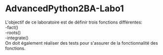 # AdvancedPython2BA-Labo1
L'objectif de ce laboratoire est de définir trois fonctions différentes:  
-fact()  
-roots()  
-integrate()  
On doit également réaliser des tests pour s'assurer de la fonctionnalité des fonctions.
